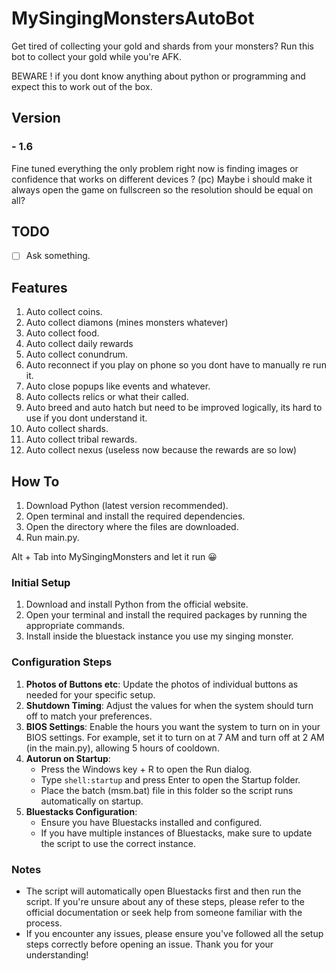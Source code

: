 # MySingingMonstersAutoBot
Get tired of collecting your gold and shards from your monsters? Run this bot to collect your gold while you're AFK.

BEWARE ! if you dont know anything about python or programming and expect this to work out of the box.

## Version
### - 1.6
Fine tuned everything the only problem right now is finding images or confidence that works on different devices ? (pc) Maybe i should make it always open the game on fullscreen so the resolution should be equal on all?

## TODO
- [ ] Ask something.

## Features
1. Auto collect coins.
2. Auto collect diamons (mines monsters whatever)
3. Auto collect food.
4. Auto collect daily rewards
5. Auto collect conundrum.
6. Auto reconnect if you play on phone so you dont have to manually re run it.
7. Auto close popups like events and whatever.
8. Auto collects relics or what their called.
9. Auto breed and auto hatch but need to be improved logically, its hard to use if you dont understand it.
10. Auto collect shards.
11. Auto collect tribal rewards.
12. Auto collect nexus (useless now because the rewards are so low)

## How To
1. Download Python (latest version recommended).
2. Open terminal and install the required dependencies.
3. Open the directory where the files are downloaded.
4. Run main.py.


Alt + Tab into MySingingMonsters and let it run 😀

### Initial Setup
1. Download and install Python from the official website.
2. Open your terminal and install the required packages by running the appropriate commands.
3. Install inside the bluestack instance you use my singing monster.

### Configuration Steps
1. **Photos of Buttons etc**: Update the photos of individual buttons as needed for your specific setup.
2. **Shutdown Timing**: Adjust the values for when the system should turn off to match your preferences.
3. **BIOS Settings**: Enable the hours you want the system to turn on in your BIOS settings. For example, set it to turn on at 7 AM and turn off at 2 AM (in the main.py), allowing 5 hours of cooldown.
4. **Autorun on Startup**:
   - Press the Windows key + R to open the Run dialog.
   - Type `shell:startup` and press Enter to open the Startup folder.
   - Place the batch (msm.bat) file in this folder so the script runs automatically on startup.
5. **Bluestacks Configuration**: 
   - Ensure you have Bluestacks installed and configured.
   - If you have multiple instances of Bluestacks, make sure to update the script to use the correct instance.

### Notes
- The script will automatically open Bluestacks first and then run the script. If you're unsure about any of these steps, please refer to the official documentation or seek help from someone familiar with the process.
- If you encounter any issues, please ensure you've followed all the setup steps correctly before opening an issue. Thank you for your understanding!
